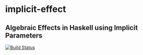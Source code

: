 # implicit-effect

## Algebraic Effects in Haskell using Implicit Parameters

[![Build Status](https://travis-ci.org/maybevoid/implicit-effects)](https://travis-ci.org/maybevoid/implicit-effects.svg?branch=master)